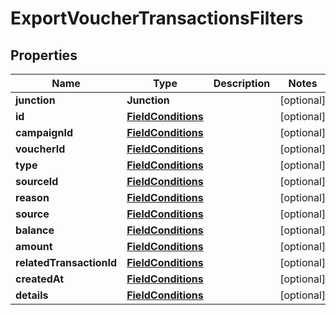 

# ExportVoucherTransactionsFilters


## Properties

| Name | Type | Description | Notes |
|------------ | ------------- | ------------- | -------------|
|**junction** | **Junction** |  |  [optional] |
|**id** | [**FieldConditions**](FieldConditions.md) |  |  [optional] |
|**campaignId** | [**FieldConditions**](FieldConditions.md) |  |  [optional] |
|**voucherId** | [**FieldConditions**](FieldConditions.md) |  |  [optional] |
|**type** | [**FieldConditions**](FieldConditions.md) |  |  [optional] |
|**sourceId** | [**FieldConditions**](FieldConditions.md) |  |  [optional] |
|**reason** | [**FieldConditions**](FieldConditions.md) |  |  [optional] |
|**source** | [**FieldConditions**](FieldConditions.md) |  |  [optional] |
|**balance** | [**FieldConditions**](FieldConditions.md) |  |  [optional] |
|**amount** | [**FieldConditions**](FieldConditions.md) |  |  [optional] |
|**relatedTransactionId** | [**FieldConditions**](FieldConditions.md) |  |  [optional] |
|**createdAt** | [**FieldConditions**](FieldConditions.md) |  |  [optional] |
|**details** | [**FieldConditions**](FieldConditions.md) |  |  [optional] |



